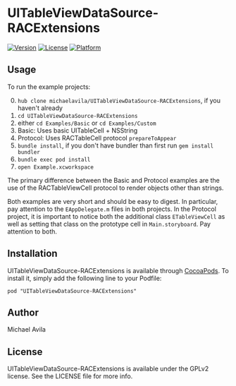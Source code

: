 # UITableViewDataSource-RACExtensions

[![Version](https://img.shields.io/cocoapods/v/UITableViewDataSource-RACExtensions.svg?style=flat)](http://cocoadocs.org/docsets/UITableViewDataSource-RACExtensions)
[![License](https://img.shields.io/cocoapods/l/UITableViewDataSource-RACExtensions.svg?style=flat)](http://cocoadocs.org/docsets/UITableViewDataSource-RACExtensions)
[![Platform](https://img.shields.io/cocoapods/p/UITableViewDataSource-RACExtensions.svg?style=flat)](http://cocoadocs.org/docsets/UITableViewDataSource-RACExtensions)

## Usage

To run the example projects:

0. `hub clone michaelavila/UITableViewDataSource-RACExtensions`, if you haven't already
0. `cd UITableViewDataSource-RACExtensions`
0. either `cd Examples/Basic` or `cd Examples/Custom`
  0. Basic: Uses basic UITableCell + NSString
  0. Protocol: Uses RACTableCell protocol `prepareToAppear`
0. `bundle install`, if you don't have bundler than first run `gem install bundler`
0. `bundle exec pod install`
0. `open Example.xcworkspace`

The primary difference between the Basic and Protocol examples are the use of
the RACTableViewCell protocol to render objects other than strings.

Both examples are very short and should be easy to digest. In particular, pay
attention to the `EAppDelegate.m` files in both projects. In the Protocol
project, it is important to notice both the additional class `ETableViewCell`
as well as setting that class on the prototype cell in `Main.storyboard`. Pay
attention to both.

## Installation

UITableViewDataSource-RACExtensions is available through [CocoaPods](http://cocoapods.org). To install
it, simply add the following line to your Podfile:

    pod "UITableViewDataSource-RACExtensions"

## Author

Michael Avila

## License

UITableViewDataSource-RACExtensions is available under the GPLv2 license. See the LICENSE file for more info.


